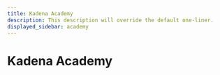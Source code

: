 ```yaml
---
title: Kadena Academy
description: This description will override the default one-liner.
displayed_sidebar: academy
---
```


# Kadena Academy